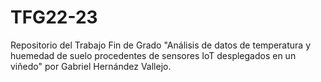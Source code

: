 # TFG22-23
Repositorio del Trabajo Fin de Grado "Análisis de datos de temperatura y huemedad de suelo procedentes de sensores IoT desplegados en un viñedo" por Gabriel Hernández Vallejo.
